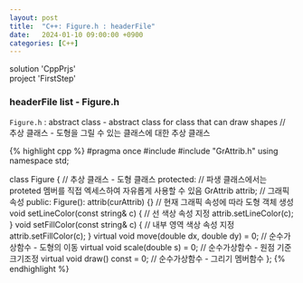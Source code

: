 ```yaml
---
layout: post
title:  "C++: Figure.h : headerFile"
date:   2024-01-10 09:00:00 +0900
categories: [C++]
---
```


solution 'CppPrjs'   
project 'FirstStep'   
   
### headerFile list - Figure.h   
`Figure.h` : abstract class - abstract class for class that can draw shapes // 추상 클래스 - 도형을 그릴 수 있는 클래스에 대한 추상 클래스   
   
{% highlight cpp %}
#pragma once
#include <string>
#include "GrAttrib.h"
using namespace std;

class Figure {						// 추상 클래스 - 도형 클래스
protected:							// 파생 클래스에서는 proteted 멤버를 직접 엑세스하여 자유롭게 사용할 수 있음
	GrAttrib attrib;				// 그래픽 속성
public:
	Figure(): attrib(curAttrib) {}						// 현재 그래픽 속성에 따라 도형 객체 생성
	void setLineColor(const string& c) {				// 선 색상 속성 지정
		attrib.setLineColor(c);
	}
	void setFillColor(const string& c) {				// 내부 영역 색상 속성 지정
		attrib.setFillColor(c);
	}
	virtual void move(double dx, double dy) = 0;		// 순수가상함수 - 도형의 이동
	virtual void scale(double s) = 0;					// 순수가상함수 - 원점 기준 크기조정
	virtual void draw() const = 0;						// 순수가상함수 - 그리기 멤버함수
};
{% endhighlight %}
